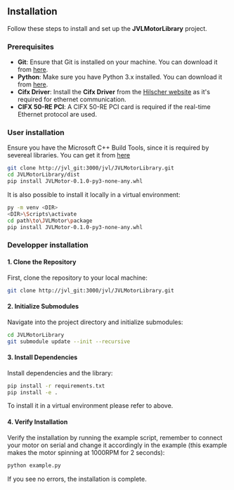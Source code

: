 ## Installation

Follow these steps to install and set up the **JVLMotorLibrary** project.

### Prerequisites
- **Git**: Ensure that Git is installed on your machine. You can download it from [here](https://git-scm.com/downloads).
- **Python**: Make sure you have Python 3.x installed. You can download it from [here](https://www.python.org/downloads/).
- **Cifx Driver**: Install the **Cifx Driver** from the [Hilscher website](https://www.hilscher.com) as it's required for ethernet communication.
- **CIFX 50-RE PCI**: A CIFX 50-RE PCI card is required if the real-time Ethernet protocol are used.

### User installation
Ensure you have the Microsoft C++ Build Tools, since it is required by severeal libraries. You can get it from [here](https://visualstudio.microsoft.com/visual-cpp-build-tools/)
```bash
git clone http://jvl_git:3000/jvl/JVLMotorLibrary.git
cd JVLMotorLibrary/dist
pip install JVLMotor-0.1.0-py3-none-any.whl
```
It is also possible to install it locally in a virtual environment:
```bash
py -m venv <DIR>
<DIR>\Scripts\activate
cd path\to\JVLMotor\package
pip install JVLMotor-0.1.0-py3-none-any.whl
```
### Developper installation
#### 1. Clone the Repository

First, clone the repository to your local machine:

```bash
git clone http://jvl_git:3000/jvl/JVLMotorLibrary.git
```

#### 2. Initialize Submodules
Navigate into the project directory and initialize submodules:
```bash
cd JVLMotorLibrary
git submodule update --init --recursive
```

#### 3. Install Dependencies
Install dependencies and the library:
```bash
pip install -r requirements.txt
pip install -e .
```
To install it in a virtual environment please refer to above.

#### 4. Verify Installation
Verify the installation by running the example script, remember to connect your motor on serial and change it accordingly in the example (this example makes the motor spinning at 1000RPM for 2 seconds):
```bash
python example.py
```
If you see no errors, the installation is complete.